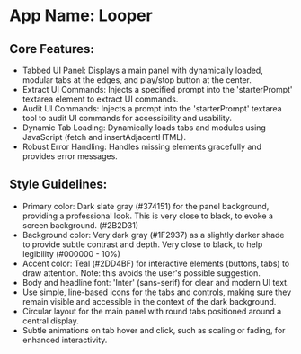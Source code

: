 # **App Name**: Looper

## Core Features:

- Tabbed UI Panel: Displays a main panel with dynamically loaded, modular tabs at the edges, and play/stop button at the center.
- Extract UI Commands: Injects a specified prompt into the 'starterPrompt' textarea element to extract UI commands.
- Audit UI Commands: Injects a prompt into the 'starterPrompt' textarea tool to audit UI commands for accessibility and usability.
- Dynamic Tab Loading: Dynamically loads tabs and modules using JavaScript (fetch and insertAdjacentHTML).
- Robust Error Handling: Handles missing elements gracefully and provides error messages.

## Style Guidelines:

- Primary color: Dark slate gray (#374151) for the panel background, providing a professional look. This is very close to black, to evoke a screen background. (#2B2D31)
- Background color: Very dark gray (#1F2937) as a slightly darker shade to provide subtle contrast and depth. Very close to black, to help legibility (#000000 - 10%)
- Accent color: Teal (#2DD4BF) for interactive elements (buttons, tabs) to draw attention. Note: this avoids the user's possible suggestion.
- Body and headline font: 'Inter' (sans-serif) for clear and modern UI text.
- Use simple, line-based icons for the tabs and controls, making sure they remain visible and accessible in the context of the dark background.
- Circular layout for the main panel with round tabs positioned around a central display.
- Subtle animations on tab hover and click, such as scaling or fading, for enhanced interactivity.